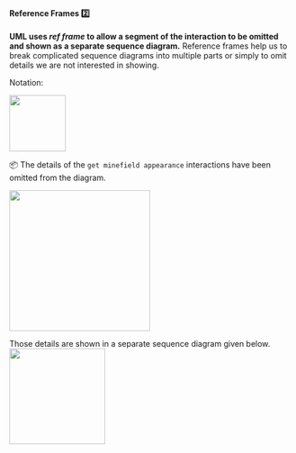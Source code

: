 <link rel="stylesheet" href="{{baseUrl}}/css/textbook.css">

<div class="website-content">

<div id="title">

#### Reference Frames :two:

</div>

<div id="body">

**UML uses _ref frame_ to allow a segment of the interaction to be omitted and shown as a separate sequence diagram.** Reference frames help us to break complicated sequence diagrams into multiple parts or simply to omit details we are not interested in showing.

Notation:

<img src="{{baseUrl}}/uml/sequenceDiagrams/referenceFrames/images/notation.png" height="100" />
<p/>

<tip-box>

:package: The details of the `get minefield appearance` interactions have been omitted from the diagram.

<img src="{{baseUrl}}/uml/sequenceDiagrams/referenceFrames/images/playerTextLogic.png" height="250" />
<p/>

Those details are shown in a separate sequence diagram given below.
<img src="{{baseUrl}}/uml/sequenceDiagrams/referenceFrames/images/textLogic.png" height="170" />
<p/>

</tip-box>

</div>

<div id="extras">
<div>

</div>
